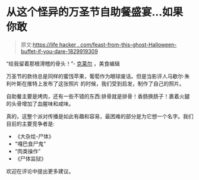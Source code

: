 # 从这个怪异的万圣节自助餐盛宴...如果你敢

> 原文:[https://life hacker . com/feast-from-this-ghost-Halloween-buffet-if-you-dare-1829919309](https://lifehacker.com/feast-from-this-spooky-halloween-buffet-if-you-dare-1829919309)

“给我留着那根滑稽的骨头！”- [克莱尔](https://kinja.com/clairelower) ，美食编辑

万圣节的款待总是同样的蜜饯苹果，葡萄作为眼球废话。但是当影评人马歇尔·朱利叶斯在推特上发布了这张照片 的时候，我们受到启发，制作了自己的照片。

自助餐主要是烤肉，还有一些不错的东西:排骨就是排骨！香肠换肠子！裹着火腿的头骨增加了血腥味和咸味。

真的，这整个派对传播是如此有趣和容易，最困难的部分是为它想一个名字。我们目前的主要竞争者是:

*   《大杂烩-尸体》
*   "嘎巴食尸鬼"
*   “肉类操作”
*   《尸体监狱》

欢迎在评论中提出更多建议。